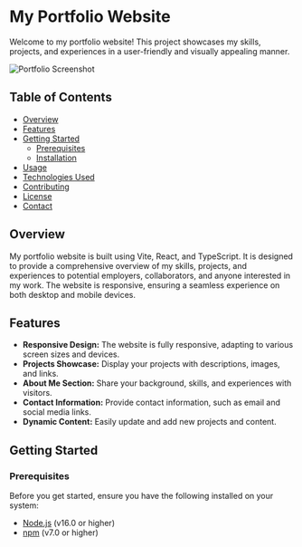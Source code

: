 # My Portfolio Website

Welcome to my portfolio website! This project showcases my skills, projects, and experiences in a user-friendly and visually appealing manner. 

![Portfolio Screenshot](screenshot.png)

## Table of Contents

- [Overview](#overview)
- [Features](#features)
- [Getting Started](#getting-started)
  - [Prerequisites](#prerequisites)
  - [Installation](#installation)
- [Usage](#usage)
- [Technologies Used](#technologies-used)
- [Contributing](#contributing)
- [License](#license)
- [Contact](#contact)

## Overview

My portfolio website is built using Vite, React, and TypeScript. It is designed to provide a comprehensive overview of my skills, projects, and experiences to potential employers, collaborators, and anyone interested in my work. The website is responsive, ensuring a seamless experience on both desktop and mobile devices.

## Features

- **Responsive Design:** The website is fully responsive, adapting to various screen sizes and devices.
- **Projects Showcase:** Display your projects with descriptions, images, and links.
- **About Me Section:** Share your background, skills, and experiences with visitors.
- **Contact Information:** Provide contact information, such as email and social media links.
- **Dynamic Content:** Easily update and add new projects and content.

## Getting Started

### Prerequisites

Before you get started, ensure you have the following installed on your system:

- [Node.js](https://nodejs.org/) (v16.0 or higher)
- [npm](https://www.npmjs.com/) (v7.0 or higher)

